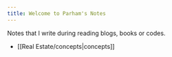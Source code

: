 ```yaml
---
title: Welcome to Parham's Notes
---
```


Notes that I write during reading blogs, books or codes.

- [[Real Estate/concepts|concepts]]
